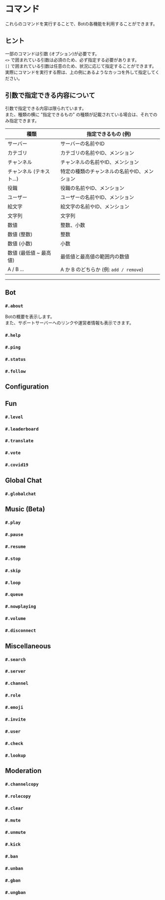 # コマンド
これらのコマンドを実行することで、Botの各機能を利用することができます。

## ヒント
一部のコマンドは引数 (オプション)が必要です。<br>
`<>` で囲まれている引数は必須のため、必ず指定する必要があります。<br>
`[]` で囲まれている引数は任意のため、状況に応じて指定することができます。<br>
実際にコマンドを実行する際は、上の例にあるようなカッコを外して指定してください。

## 引数で指定できる内容について
引数で指定できる内容は限られています。<br>
また、種類の横に "指定できるもの" の種類が記載されている場合は、それでのみ指定できます。

|  種類  |  指定できるもの (例)  |
| ---- | ---- |
|  サーバー  |  サーバーの名前やID  |
|  カテゴリ  |  カテゴリの名前やID、メンション  |
|  チャンネル  |  チャンネルの名前やID、メンション  |
|  チャンネル (テキスト...)  |  特定の種類のチャンネルの名前やID、メンション  |
|  役職  |  役職の名前やID、メンション  |
|  ユーザー  |  ユーザーの名前やID、メンション  |
|  絵文字 |  絵文字の名前やID、メンション  |
|  文字列  |  文字列  |
|  数値  |  整数、小数  |
|  数値 (整数)  |  整数  |
|  数値 (小数)  |  小数  |
|  数値 (最低値 ~ 最高値)  |  最低値と最高値の範囲内の数値  |
|  A / B ...  |  A か B のどちらか (例: `add / remove`)  |

---

## Bot
### `#.about`
Botの概要を表示します。<br>
また、サポートサーバーへのリンクや運営者情報も表示できます。

### `#.help`
### `#.ping`
### `#.status`
### `#.follow`

## Configuration
## Fun
### `#.level`
### `#.leaderboard`
### `#.translate`
### `#.vote`
### `#.covid19`

## Global Chat
### `#.globalchat`

## Music (Beta)
### `#.play`
### `#.pause`
### `#.resume`
### `#.stop`
### `#.skip`
### `#.loop`
### `#.queue`
### `#.nowplaying`
### `#.volume`
### `#.disconnect`

## Miscellaneous
### `#.search`
### `#.server`
### `#.channel`
### `#.role`
### `#.emoji`
### `#.invite`
### `#.user`
### `#.check`
### `#.lookup`

## Moderation
### `#.channelcopy`
### `#.rolecopy`
### `#.clear`
### `#.mute`
### `#.unmute`
### `#.kick`
### `#.ban`
### `#.unban`
### `#.gban`
### `#.ungban`
